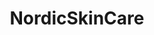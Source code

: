 ---
title: NordicSkinCare
crosslinks:
- SkincareAddiction
- FragDecants
- SkincareAddictionUK
- AsianBeauty
- sca
---